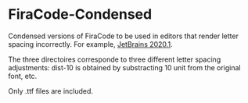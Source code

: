 # FiraCode-Condensed

Condensed versions of FiraCode to be used in editors that render letter spacing incorrectly. For example, [JetBrains 2020.1](https://youtrack.jetbrains.com/issue/IDEA-236687).

The three directoires corresponde to three different letter spacing adjustments:
dist-10 is obtained by substracting 10 unit from the original font, etc.

Only .ttf files are included.
